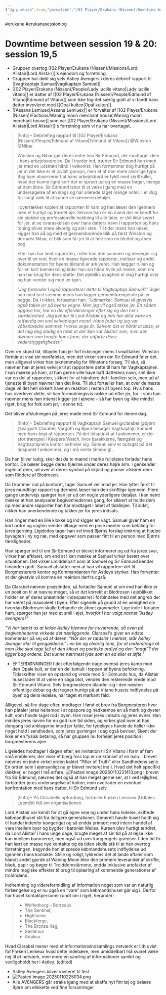 ```yaml
---
{"dg-publish":true,"permalink":"/02 Player/Erukana (Nissen)/Downtime Astley 2 - between session 19-20/"}
---
```


#erukana #erukanasessionlog 

# Downtime between session 19 & 20:  session 19,5

- Gruppen overtog [[02 Player/Erukana (Nissen)/Missions/Lord Alistair\|Lord Alistair]]'s ejendom og forretning.
- Gruppen har døbt sig selv Astley Avengers i deres debrief rapport til [[vagtkaptajn Samuel\|vagtkaptajn Samuel]]
- [[02 Player/Erukana (Nissen)/People/Lady lucille vitano\|Lady lucille vitano]] er datter af [[02 Player/Erukana (Nissen)/People/Edmund af Vitano\|Edmund af Vitano]] som ikke tog det særlig godt at vi fandt hans datter invovleret med [[Opal kulten\|Opal kulten]] 
- [[Assana Lemiuex\|Assana Lemiuex]] er forvalter af [[02 Player/Erukana (Nissen)/Factions/Waning moon merchant house\|Waning moon merchant house]] som var [[02 Player/Erukana (Nissen)/Missions/Lord Alistair\|Lord Alistair]]'s forretning som vi nu har overtaget.
> [!info]+ Debriefing rapport til [[02 Player/Erukana (Nissen)/People/Edmund af Vitano\|Edmund af Vitano]] 
 @Winston @Nibar
 >
 >Winston og Nibar gør deres entre hos Sir Edmund, der modtager dem i hans arbejdsværelse. Da I træder ind, træder Sir Edmund hen imod jer med en udstrakt hånd i velkomst. Han fornemmer dog hurtigt på jer at det ikke er et jovialt gensyn, men et af den mere alvorlige type. Bag ham observerer I at hans arbejdsbord er fyldt med skriftruller, hvad der kunne ligne kort der er spredt ud og en masse bøger, mange af dem åbne. Sir Edmund lader til at være i gang med en undersøgelse af en slags og har allerede taget mange noter. I er dog for langt væk til at kunne se nærmere detaljer.
 >
 > I overrækker kopien af rapporten til ham og han læser den igennem med et hurtigt og trænet øje. Selvom han er en mand der er kendt for sin stoiske og professionelle holdning til alle tider, er det ikke svært for jer, at se overaskelsen over hans datters navn i rapporten og hans toning bliver mere alvorlig og sat i sten. Til tider mans han læser, kigger han på og med et gennemborende blik på først Winston og dernæst Nibar, et blik som får jer til at føle som en blottet og åben bog. 
 >
 >Efter han har læst rapporten, ruller han den sammen og bevæger sig over til en reol, hvor en masse lignende rapporter, notitser og andet dokumentation for byens tilstand er arkiveret. Han lægger rullen og for en kort bemærkning lader han sin hånd hvile på reolen, som om han har brug for dens støtte. Det øjebliks svaghed er dog hurtigt over og han vender sig mod jer igen.
 >
 >*”Jeg formoder I også rapporterer dette til Vagtkaptajn Samuel?”* Siger han med fast stemme mens han kigger gennemtrængende på jer begge. Da I nikker, fortsætter han.
*”Udmærket. Samuel vil givetvis også takke jer på byens vegne. Men jeg vil også takke jer. En sådan opgave her, har en del efterdønninger efter sig og den her i særdeleshed. Jeg kender til Lord Alistair og han har altid være en retfærdig om end selvoptaget mand. Hans fader og jeg var våbenbrødre sammen i vores unge år. Selvom det er hårdt at læse, er det mig dog stadig en trøst at det ikke var Alistair selv, men den dæmon som brugte hans form, der udførte disse vederstyggeligheder.”*
>
Over en stund tid, tilbyder han jer forfriskninger mens I smalltalker. Winston formår at vise sin medfølelse, men det virker som om Sir Edmund føler det, men alligevel virker han taknemmelig for Winstons forsøg. Til slut, så nævner han at jeres velvilje til at rapportere dette til ham før Vagtkaptajnen. I kan mærke på ham, at han gerne ville have haft datterens navn, slet ikke var en del af rapporten, sikkert for at håndtere det i familien selv, men ud af tjeneste til byen nævner han det ikke. Til slut fortæller han, at over de næste dage vil det helt sikkert have en reaktion i resten af byens top. Hvis hans hus overlever dette, vil han formodningsvis række ud efter jer, for – som han nævner mens han intenst kigger jer i øjnene – så har byen og ikke mindst riget, brug for folk som jer, i denne tid.
>
Det bliver afslutningen på jeres møde med Sir Edmund for denne dag.


>[!info]+ Debriefing rapport til Vagtkaptajn Samuel 
>@clarabel @bjørn @vargoth
>Clarabel, Vargoth og Bjørn besøger Vagtkaptajn Samuel med hans kopi af rapporten. På det tidspunkt at I ankommer, er der stor trængsel i Keepers Watch, hvor barakkerne, fængslet og Vagtkaptajnens kontor befinder sig. Samuel selv er optaget på det tidspunkt I ankommer, og I må vente tålmodigt. 
>
Da han bliver ledig, sker det da to mænd i mørke fullplates forlader hans kontor.  De bærer begge deres hjælme under deres højre arm. I genkender ingen af dem, ud over at deres symbol på skjold og panser afslører dem som Riddere af Blodrosen.
>
Da I kommer ind på kontoret, tager Samuel vel imod jer. Han lytter først til jeres mundtlige rapport og dernæst læser han den skriftlige igennem. Flere gange undervejs spørger han jer ud om nogle yderligere detaljer. I kan nemt mærke at han analyserer begivenhedernes gang, for sikkert at holde dem op med andre rapporter han har modtaget i løbet af tidslinjen. Til sidst, nikker han anerkendende og takker jer for jeres indsats. 
>
Han ringer med en lille klokke og ind kigger en vagt. Samuel giver ham en kort ordre og vagten vender tilbage med en pose mønter som betaling for jeres gerning.  Ligeledes tager han vel imod Bjørns forslag omkring at hjælpe byvagten i ny og næ, med opgaver som passer fint til en person med Bjørns færdigheder. 
>
Han spørger ind til om Sir Edmund er blevet informeret og ud fra jeres svar, virker han afklaret, om end at I kan mærke at Samuel virker berørt over situationen. Det virker umiddelbart som at Samuel og Sir Edmund kender hinanden godt.
Samuel afslutter med at han vil rapportere det til Borgmesterens kontor og Kommandanten for Astleys styrker. Han forventer at der givetvis vil komme en reaktion derfra også.
>
Da Clarabel nævner præstinden, så fortæller Samuel at om end han ikke er en position til at nævne meget, så er det korrekt at Blodrosen i øjeblikket holder en af deres præstinder indespærret i forbindelse med det angreb der har været på mausoleet i byen. Efter sigende på grund at en uenighed om hvordan Blodrosen skulle behandle de åbnet gravmæler. 
Lige inde I forlader ham, spørger han jer med et smil i øjet, *hvorfor I har valgt navnet ”Astley avengers?"*
>
*"Vi har tænkt os at kalde Astley hjemme for nuværende, så oven på begivenhederne virkede det nærliggende.*
Clarabel's giver en sidste kommentar på vej ud af døren: 
*"Når der er rædsler i mørket, står Astley Avenger klar til gengældelse." i en tør og alvorlig tone, for at understrege at man ikke skal tage fejl af den kikset og poetiske ordlyd og den "magt"? der ligger bag ordene. Det kunne nærmest lyde som en ed eller et løfte."*
- EFTERDØNNINGER
I det efterfølgende dage ovenpå jeres kamp mod den Opale kult, er der en del tumult i toppen af byens befolkning. Tidsskrifter viser en opstand og vrede mod Sir Edmunds hus, da Alistair huset lader til at være en saga blot, vendes den resterende vrede mod Sir Edmund Vitano. Selv borgmesteren blander sig i den næsten offentlige debat og det tegner hurtigt på at Vitano husets indflydelse på byen og dens ledelse, har taget et markant fald. 

Alligevel, så fire dage efter, modtager I først et brev fra Borgmesteren hvor han påtaler jeres heltemod i at opspore og nedkæmpe en så mørk og dyster kult, som havde taget rod i byen. Han roser jeres indsats og jeres evner. Han mindes jeres navne for en god rum tid siden, og virker glad over at han dengang lod anklagerne imod jer falde, for tydeligvis havde de heller ikke noget hold i sandheden, som jeres gerninger i dag også beviser.  Skønt der ikke er en fysisk betaling, så har gruppen nu forhøjet jeres position i borgmesterens øjne.

Ligeledes modtager I dagen efter, en invitation til Sir Vitano i form af fem små emblemer, der viser et bjerg hvis top er omkranset af en halo. I brevet nævnes en indre cirkel orden kaldet ”Pillar of Truth” eller Sandhedens søjle. En orden som I øjensynligt nu er blevet inviteret ind i. Hvad det helt specifikt dækker, er noget I må erfare.
![Pasted image 20250110231413.png](/img/user/10%20Attachments/Pasted%20image%2020250110231413.png)
I brevet fra Sir Edmund, nævnes det også at han meget gerne ser, at I ved lejlighed, fortsætter jeres undersøgelse af kulten, men overlader en eventuel konfrontation med hans datter, til Sir Edmund selv.

>[!info]+ På Clarabells opfordring, fortæller Frøken Lemiuex (Udtales Leemj’ø) lidt om organisationen.
>
Lord Alistair var kendt for at gå egne veje og under hans ledelse, skiftede købmandhuset stil fra tidligere generationer. Generelt havde huset holdt sig til handel indenfor kongeriget og så endda primært med intern handel af vare imellem byer og bygder i baroniet Welles. Kursen blev hurtigt ændret, da Lord Alistair i hans unge dage, brugte meget af sin tid på at rejse ikke kun imellem baronierne, men også ud over kongerigets grænser. I den tid fik han lært en masse nye kontakte og da tiden skulle stå til at han overtog forretningen, begynde han at sprede købmandshusets indflydelse ud igennem hans kontakte. Stille og roligt, lykkedes det at lande aftaler som blandt andet gjorde at Waning Moon blev den primære leverandør af skrifte, blæk, papir og bøger til Trolddomstårnene, endda inklusive artefakter af mindre magiske effekter til brug til oplæring af kommende generationer af troldmænd. 
>
Indhentning og videreformidling af information noget som var en naturlig forlængelse og er nu også en ”vare” som købmandshuset gør sig i. 
Derfor har huset kontaktpersoner rundt om i riget, herunder: 
>
>- Wolfenburg – Botreaux, 
>- The Sentinel, 
>- Highhome. 
>- Blackforge, 
>- The Bronze Keg, 
>- Sestenua 
>- Anaksa. 
> 
Hvad Clarabel mener med et informationsindsamlings netværk er lidt uvist for Frøken Lemieux hvad dette indebære, men umiddelbart må svaret være nej til et netværk, men mere en samling af informationer samlet og vedligeholdt her i Astley. (edited)

- Astley Avengers bliver inviteret til fest 
- ![Pasted image 20250110225034.png](/img/user/10%20Attachments/Pasted%20image%2020250110225034.png)
- Alle AVENGERS går straks igang med at skaffe nyt fint tøj og belære Bjørn om etikkette ved fine forsamlinger